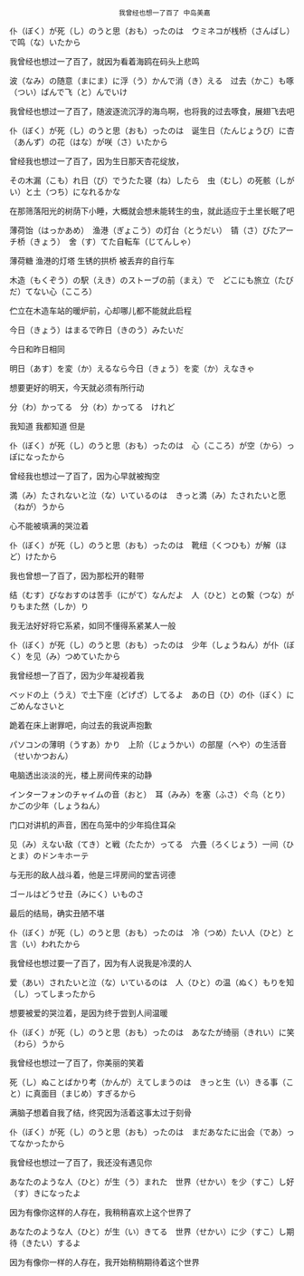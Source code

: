 ```
                           我曾经也想一了百了 中岛美嘉
```

仆（ぼく）が死（し）のうと思（おも）ったのは　ウミネコが桟桥（さんばし）で鸣（な）いたから

我曾经也想过一了百了，就因为看着海鸥在码头上悲鸣

波（なみ）の随意（まにま）に浮（う）かんで消（き）える　过去（かこ）も啄（つい）ばんで飞（と）んでいけ

我曾经也想过一了百了，随波逐流沉浮的海鸟啊，也将我的过去啄食，展翅飞去吧

仆（ぼく）が死（し）のうと思（おも）ったのは　诞生日（たんじょうび）に杏（あんず）の花（はな）が咲（さ）いたから

曾经我也想过一了百了，因为生日那天杏花绽放，

その木漏（こも）れ日（び）でうたた寝（ね）したら　虫（むし）の死骸（しがい）と土（つち）になれるかな

在那筛落阳光的树荫下小睡，大概就会想未能转生的虫，就此适应于土里长眠了吧

薄荷饴（はっかあめ）　渔港（ぎょこう）の灯台（とうだい）　锖（さ）びたアーチ桥（きょう）　舍（す）てた自転车（じてんしゃ）

薄荷糖 渔港的灯塔 生锈的拱桥 被丢弃的自行车

木造（もくぞう）の駅（えき）のストーブの前（まえ）で　どこにも旅立（たびだ）てない心（こころ）

伫立在木造车站的暖炉前，心却哪儿都不能就此启程

今日（きょう）はまるで昨日（きのう）みたいだ

今日和昨日相同

明日（あす）を変（か）えるなら今日（きょう）を変（か）えなきゃ

想要更好的明天，今天就必须有所行动

分（わ）かってる　分（わ）かってる　けれど

我知道 我都知道 但是

仆（ぼく）が死（し）のうと思（おも）ったのは　心（こころ）が空（から）っぽになったから

曾经我也想过一了百了，因为心早就被掏空

満（み）たされないと泣（な）いているのは　きっと満（み）たされたいと愿（ねが）うから

心不能被填满的哭泣着

仆（ぼく）が死（し）のうと思（おも）ったのは　靴纽（くつひも）が解（ほど）けたから

我也曾想一了百了，因为那松开的鞋带

结（むす）びなおすのは苦手（にがて）なんだよ　人（ひと）との繋（つな）がりもまた然（しか）り

我无法好好将它系紧，如同不懂得系紧某人一般

仆（ぼく）が死（し）のうと思（おも）ったのは　少年（しょうねん）が仆（ぼく）を见（み）つめていたから

我曾经想一了百了，因为少年凝视着我

ベッドの上（うえ）で土下座（どげざ）してるよ　あの日（ひ）の仆（ぼく）にごめんなさいと

跪着在床上谢罪吧，向过去的我说声抱歉

パソコンの薄明（うすあ）かり　上阶（じょうかい）の部屋（へや）の生活音（せいかつおん）

电脑透出淡淡的光，楼上房间传来的动静

インターフォンのチャイムの音（おと）　耳（みみ）を塞（ふさ）ぐ鸟（とり）かごの少年（しょうねん）

门口对讲机的声音，困在鸟笼中的少年捣住耳朵

见（み）えない敌（てき）と戦（たたか）ってる　六畳（ろくじょう）一间（ひとま）のドンキホーテ

与无形的敌人战斗着，他是三坪房间的堂吉诃德

ゴールはどうせ丑（みにく）いものさ

最后的结局，确实丑陋不堪

仆（ぼく）が死（し）のうと思（おも）ったのは　冷（つめ）たい人（ひと）と言（い）われたから

我曾经也想过要一了百了，因为有人说我是冷漠的人

爱（あい）されたいと泣（な）いているのは　人（ひと）の温（ぬく）もりを知（し）ってしまったから

想要被爱的哭泣着，是因为终于尝到人间温暖

仆（ぼく）が死（し）のうと思（おも）ったのは　あなたが绮丽（きれい）に笑（わら）うから

我曾经也想过一了百了，你美丽的笑着

死（し）ぬことばかり考（かんが）えてしまうのは　きっと生（い）きる事（こと）に真面目（まじめ）すぎるから

满脑子想着自我了结，终究因为活着这事太过于刻骨

仆（ぼく）が死（し）のうと思（おも）ったのは　まだあなたに出会（であ）ってなかったから

我曾经也想过一了百了，我还没有遇见你

あなたのような人（ひと）が生（う）まれた　世界（せかい）を少（すこ）し好（す）きになったよ

因为有像你这样的人存在，我稍稍喜欢上这个世界了

あなたのような人（ひと）が生（い）きてる　世界（せかい）に少（すこ）し期待（きたい）するよ

因为有像你一样的人存在，我开始稍稍期待着这个世界

